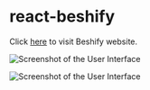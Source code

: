 # react-beshify

Click [here](https://www.geeksforgeeks.org/) to visit Beshify website.


![Screenshot of the User Interface](https://github.com/lenor21/react-beshify/blob/main/Screen%20Shot%202023-09-18%20at%2010.26.38%20AM.png)

![Screenshot of the User Interface](https://github.com/lenor21/react-beshify/blob/main/Screen%20Shot%202023-09-18%20at%2010.27.02%20AM.png)


